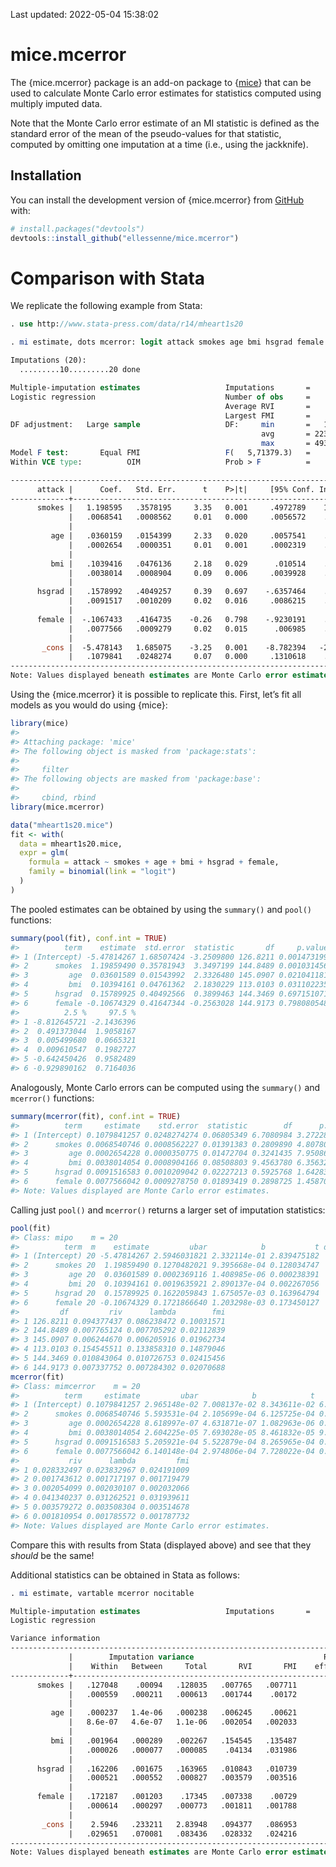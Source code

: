 
<!-- README.md is generated from README.Rmd. Please edit that file -->

Last updated: 2022-05-04 15:38:02

# mice.mcerror

<!-- badges: start -->
<!-- badges: end -->

The {mice.mcerror} package is an add-on package to
{[mice](https://CRAN.R-project.org/package=mice)} that can be used to
calculate Monte Carlo error estimates for statistics computed using
multiply imputed data.

Note that the Monte Carlo error estimate of an MI statistic is defined
as the standard error of the mean of the pseudo-values for that
statistic, computed by omitting one imputation at a time (i.e., using
the jackknife).

## Installation

You can install the development version of {mice.mcerror} from
[GitHub](https://github.com/) with:

``` r
# install.packages("devtools")
devtools::install_github("ellessenne/mice.mcerror")
```

# Comparison with Stata

We replicate the following example from Stata:

``` stata
. use http://www.stata-press.com/data/r14/mheart1s20

. mi estimate, dots mcerror: logit attack smokes age bmi hsgrad female

Imputations (20):
  .........10.........20 done

Multiple-imputation estimates                   Imputations       =         20
Logistic regression                             Number of obs     =        154
                                                Average RVI       =     0.0312
                                                Largest FMI       =     0.1355
DF adjustment:   Large sample                   DF:     min       =   1,060.38
                                                        avg       = 223,362.56
                                                        max       = 493,335.88
Model F test:       Equal FMI                   F(   5,71379.3)   =       3.59
Within VCE type:          OIM                   Prob > F          =     0.0030

------------------------------------------------------------------------------
      attack |      Coef.   Std. Err.      t    P>|t|     [95% Conf. Interval]
-------------+----------------------------------------------------------------
      smokes |   1.198595   .3578195     3.35   0.001     .4972789    1.899911
             |   .0068541   .0008562     0.01   0.000     .0056572    .0082212
             |
         age |   .0360159   .0154399     2.33   0.020     .0057541    .0662776
             |   .0002654   .0000351     0.01   0.001     .0002319    .0003108
             |
         bmi |   .1039416   .0476136     2.18   0.029      .010514    .1973692
             |   .0038014   .0008904     0.09   0.006     .0039928    .0044049
             |
      hsgrad |   .1578992   .4049257     0.39   0.697    -.6357464    .9515449
             |   .0091517   .0010209     0.02   0.016     .0086215    .0100602
             |
      female |  -.1067433   .4164735    -0.26   0.798    -.9230191    .7095326
             |   .0077566   .0009279     0.02   0.015      .006985    .0088408
             |
       _cons |  -5.478143   1.685075    -3.25   0.001    -8.782394   -2.173892
             |   .1079841   .0248274     0.07   0.000     .1310618    .1050817
------------------------------------------------------------------------------
Note: Values displayed beneath estimates are Monte Carlo error estimates.
```

Using the {mice.mcerror} it is possible to replicate this. First, let’s
fit all models as you would do using {mice}:

``` r
library(mice)
#> 
#> Attaching package: 'mice'
#> The following object is masked from 'package:stats':
#> 
#>     filter
#> The following objects are masked from 'package:base':
#> 
#>     cbind, rbind
library(mice.mcerror)

data("mheart1s20.mice")
fit <- with(
  data = mheart1s20.mice,
  expr = glm(
    formula = attack ~ smokes + age + bmi + hsgrad + female,
    family = binomial(link = "logit")
  )
)
```

The pooled estimates can be obtained by using the `summary()` and
`pool()` functions:

``` r
summary(pool(fit), conf.int = TRUE)
#>          term    estimate  std.error  statistic       df     p.value
#> 1 (Intercept) -5.47814267 1.68507424 -3.2509800 126.8211 0.001473199
#> 2      smokes  1.19859490 0.35781943  3.3497199 144.8489 0.001031456
#> 3         age  0.03601589 0.01543992  2.3326480 145.0907 0.021041181
#> 4         bmi  0.10394161 0.04761362  2.1830229 113.0103 0.031102235
#> 5      hsgrad  0.15789925 0.40492566  0.3899463 144.3469 0.697151071
#> 6      female -0.10674329 0.41647344 -0.2563028 144.9173 0.798080548
#>          2.5 %     97.5 %
#> 1 -8.812645721 -2.1436396
#> 2  0.491373044  1.9058167
#> 3  0.005499680  0.0665321
#> 4  0.009610547  0.1982727
#> 5 -0.642450426  0.9582489
#> 6 -0.929890162  0.7164036
```

Analogously, Monte Carlo errors can be computed using the `summary()`
and `mcerror()` functions:

``` r
summary(mcerror(fit), conf.int = TRUE)
#>          term     estimate    std.error  statistic        df      p.value
#> 1 (Intercept) 0.1079841257 0.0248274274 0.06805349 6.7080984 3.272287e-04
#> 2      smokes 0.0068540746 0.0008562227 0.01391383 0.2809890 4.807809e-05
#> 3         age 0.0002654228 0.0000350775 0.01472704 0.3241435 7.950867e-04
#> 4         bmi 0.0038014054 0.0008904166 0.08508803 9.4563780 6.356320e-03
#> 5      hsgrad 0.0091516583 0.0010209042 0.02227213 0.5925768 1.642838e-02
#> 6      female 0.0077566042 0.0009278750 0.01893419 0.2898725 1.458707e-02
#> Note: Values displayed are Monte Carlo error estimates.
```

Calling just `pool()` and `mcerror()` returns a larger set of imputation
statistics:

``` r
pool(fit)
#> Class: mipo    m = 20 
#>          term  m    estimate         ubar            b           t dfcom
#> 1 (Intercept) 20 -5.47814267 2.5946031821 2.332114e-01 2.839475182   148
#> 2      smokes 20  1.19859490 0.1270482021 9.395668e-04 0.128034747   148
#> 3         age 20  0.03601589 0.0002369116 1.408985e-06 0.000238391   148
#> 4         bmi 20  0.10394161 0.0019635921 2.890137e-04 0.002267056   148
#> 5      hsgrad 20  0.15789925 0.1622059843 1.675057e-03 0.163964794   148
#> 6      female 20 -0.10674329 0.1721866640 1.203298e-03 0.173450127   148
#>         df         riv      lambda        fmi
#> 1 126.8211 0.094377437 0.086238472 0.10031571
#> 2 144.8489 0.007765124 0.007705292 0.02112839
#> 3 145.0907 0.006244670 0.006205916 0.01962734
#> 4 113.0103 0.154545511 0.133858310 0.14879046
#> 5 144.3469 0.010843064 0.010726753 0.02415456
#> 6 144.9173 0.007337752 0.007284302 0.02070688
mcerror(fit)
#> Class: mimcerror    m = 20 
#>          term     estimate         ubar            b            t        df
#> 1 (Intercept) 0.1079841257 2.965148e-02 7.008137e-02 8.343611e-02 6.7080984
#> 2      smokes 0.0068540746 5.593531e-04 2.105699e-04 6.125725e-04 0.2809890
#> 3         age 0.0002654228 8.618997e-07 4.631871e-07 1.082963e-06 0.3241435
#> 4         bmi 0.0038014054 2.604225e-05 7.693028e-05 8.461832e-05 9.4563780
#> 5      hsgrad 0.0091516583 5.205921e-04 5.522879e-04 8.265965e-04 0.5925768
#> 6      female 0.0077566042 6.140148e-04 2.974806e-04 7.728022e-04 0.2898725
#>           riv      lambda         fmi
#> 1 0.028332497 0.023832967 0.024191009
#> 2 0.001743612 0.001717197 0.001719479
#> 3 0.002054099 0.002030107 0.002032066
#> 4 0.041340237 0.031262521 0.031939611
#> 5 0.003579272 0.003508304 0.003514678
#> 6 0.001810954 0.001785572 0.001787732
#> Note: Values displayed are Monte Carlo error estimates.
```

Compare this with results from Stata (displayed above) and see that they
*should* be the same!

Additional statistics can be obtained in Stata as follows:

``` stata
. mi estimate, vartable mcerror nocitable

Multiple-imputation estimates                   Imputations       =         20
Logistic regression

Variance information
------------------------------------------------------------------------------
             |        Imputation variance                             Relative
             |    Within   Between     Total       RVI       FMI    efficiency
-------------+----------------------------------------------------------------
      smokes |   .127048    .00094   .128035   .007765   .007711       .999615
             |   .000559   .000211   .000613   .001744    .00172        .00009
             |                                                  
         age |   .000237   1.4e-06   .000238   .006245    .00621        .99969
             |   8.6e-07   4.6e-07   1.1e-06   .002054   .002033       .000107
             |                                                  
         bmi |   .001964   .000289   .002267   .154545   .135487       .993271
             |   .000026   .000077   .000085    .04134   .031986        .00166
             |                                                  
      hsgrad |   .162206   .001675   .163965   .010843   .010739       .999463
             |   .000521   .000552   .000827   .003579   .003516       .000185
             |                                                  
      female |   .172187   .001203    .17345   .007338    .00729       .999636
             |   .000614   .000297   .000773   .001811   .001788       .000094
             |                                                  
       _cons |    2.5946   .233211   2.83948   .094377   .086953       .995671
             |   .029651   .070081   .083436   .028332   .024216       .001263
------------------------------------------------------------------------------
Note: Values displayed beneath estimates are Monte Carlo error estimates.
```
